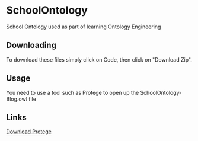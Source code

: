 # SchoolOntology
School Ontology used as part of learning Ontology Engineering

## Downloading

To download these files simply click on Code, then click on "Download Zip".

## Usage

You need to use a tool such as Protege to open up the SchoolOntology-Blog.owl file

## Links

[Download Protege](https://protege.stanford.edu/software.php])

